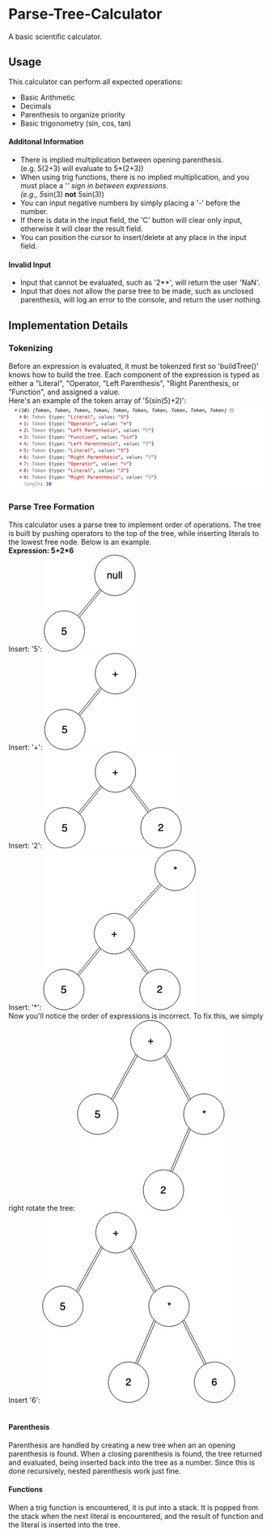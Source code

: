 # Parse-Tree-Calculator
A basic scientific calculator.

## Usage
This calculator can perform all expected operations:
- Basic Arithmetic
- Decimals
- Parenthesis to organize priority
- Basic trigonometry (sin, cos, tan)
#### Additonal Information
- There is implied multiplication between opening parenthesis. <br /> (e.g. 5(2+3) will evaluate to 5*(2+3))
- When using trig functions, there is no implied multiplication, and you must place a '*' sign in between expressions. <br />
(e.g., 5*sin(3) **not** 5sin(3))
- You can input negative numbers by simply placing a '-' before the number.
- If there is data in the input field, the 'C' button will clear only input, otherwise it will clear the result field.
- You can position the cursor to insert/delete at any place in the input field.

#### Invalid Input
- Input that cannot be evaluated, such as '2**', will return the user 'NaN'.
- Input that does not allow the parse tree to be made, such as unclosed parenthesis, will log an error to the console, and return the user nothing.

## Implementation Details
### Tokenizing
Before an expression is evaluated, it must be tokenzed first so 'buildTree()' knows how to build the tree. 
Each component of the expression is typed as either a "Literal", "Operator, "Left Parenthesis", "Right Parenthesis, or "Function", and assigned a value. <br />
Here's an example of the token array of '5(sin(5)+2)':
![token-array](doc-images/token-array.png?raw=true)

### Parse Tree Formation
This calculator uses a parse tree to implement order of operations. The tree is built by pushing operators to the top of the tree, while inserting literals to the lowest free node. Below is an example. <br />
**Expression: 5+2\*6**<br />
Insert: '5':
![parse-tree](doc-images/parse-tree.jpg?raw=true) <br />
Insert: '+': 
![parse-tree](doc-images/parse-tree%20(1).jpg?raw=true) <br />
Insert: '2': 
![parse-tree](doc-images/parse-tree%20(2).jpg?raw=true) <br />
Insert: '\*': 
![parse-tree](doc-images/parse-tree%20(3).jpg?raw=true) <br />
Now you'll notice the order of expressions is incorrect. To fix this, we simply right rotate the tree:
![parse-tree](doc-images/parse-tree%20(4).jpg?raw=true) <br />
Insert '6':
![parse-tree](doc-images/parse-tree%20(5).jpg?raw=true) <br />
<br />
#### Parenthesis
Parenthesis are handled by creating a new tree when an an opening parenthesis is found. When a closing parenthesis is found, the tree returned and evaluated, being inserted back into the tree as a number. Since this is done recursively, nested parenthesis work just fine.
#### Functions
When a trig function is encountered, it is put into a stack. It is popped from the stack when the next literal is encountered, and the result of function and the literal is inserted into the tree.
